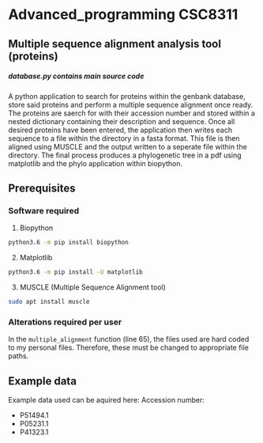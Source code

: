# **Advanced_programming CSC8311**
## Multiple sequence alignment analysis tool (proteins)
##### database.py contains main source code
A python application to search for proteins within the genbank database, store said proteins and perform a multiple sequence alignment once ready. The proteins are saerch for with their accession number and stored within a nested dictionary containing their description and sequence. Once all desired proteins have been entered, the application then writes each sequence to a file within the directory in a fasta format. This file is then aligned using MUSCLE and the output written to a seperate file within the directory. The final process produces a phylogenetic tree in a pdf using matplotlib and the phylo application within biopython. 



## Prerequisites 
### Software required

1. Biopython
```bash
python3.6 -m pip install biopython
```
2. Matplotlib
```bash
python3.6 -m pip install -U matplotlib
```
3. MUSCLE (Multiple Sequence Alignment tool)
```bash 
sudo apt install muscle
```
### Alterations required per user
In the ```multiple_alignment``` function (line 65), the files used are hard coded to my personal files. Therefore, these must be changed to appropriate file paths. 
## Example data
Example data used can be aquired here:
Accession number:
* P51494.1
* P05231.1
* P41323.1





 
